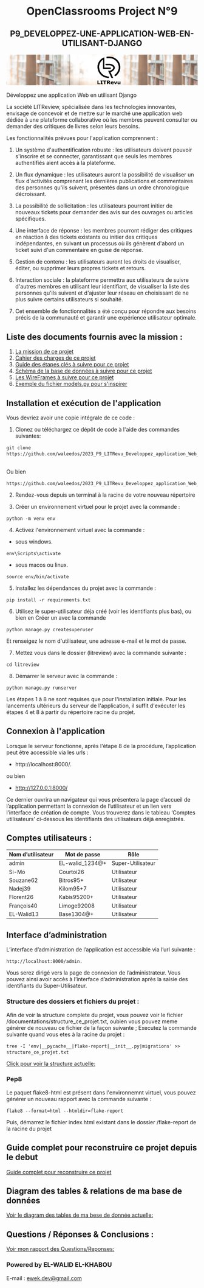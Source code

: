 <h1 align="center">OpenClassrooms Project N°9</h1>
<h2 align="center">P9_DEVELOPPEZ-UNE-APPLICATION-WEB-EN-UTILISANT-DJANGO</h1>

![Logo LITReview](https://raw.githubusercontent.com/waleedos/2023_P9_LITRevu_Developpez_application_Web_avec_Django/main/documentation/litreview_logo.png)

Développez une application Web en utilisant Django

La société LITReview, spécialisée dans les technologies innovantes, envisage de concevoir et de mettre sur le marché une application web dédiée à une plateforme collaborative où les membres peuvent consulter ou demander des critiques de livres selon leurs besoins.

Les fonctionnalités prévues pour l'application comprennent :

1. Un système d'authentification robuste : les utilisateurs doivent pouvoir s'inscrire et se connecter, garantissant que seuls les membres authentifiés aient accès à la plateforme.

2. Un flux dynamique : les utilisateurs auront la possibilité de visualiser un flux d'activités comprenant les dernières publications et commentaires des personnes qu'ils suivent, présentés dans un ordre chronologique décroissant.

3. La possibilité de sollicitation : les utilisateurs pourront initier de nouveaux tickets pour demander des avis sur des ouvrages ou articles spécifiques.

4. Une interface de réponse : les membres pourront rédiger des critiques en réaction à des tickets existants ou initier des critiques indépendantes, en suivant un processus où ils génèrent d'abord un ticket suivi d'un commentaire en guise de réponse.

5. Gestion de contenu : les utilisateurs auront les droits de visualiser, éditer, ou supprimer leurs propres tickets et retours.

6. Interaction sociale : la plateforme permettra aux utilisateurs de suivre d'autres membres en utilisant leur identifiant, de visualiser la liste des personnes qu'ils suivent et d'ajuster leur réseau en choisissant de ne plus suivre certains utilisateurs si souhaité.

7. Cet ensemble de fonctionnalités a été conçu pour répondre aux besoins précis de la communauté et garantir une expérience utilisateur optimale.


## Liste des documents fournis avec la mission :

1. [La mission de ce projet](https://github.com/waleedos/2023_P9_LITRevu_Developpez_application_Web_avec_Django/blob/main/documentation/1-Mission-Projet_Litreview/1-Mission.pdf)
2. [Cahier des charges de ce projet](https://github.com/waleedos/2023_P9_LITRevu_Developpez_application_Web_avec_Django/blob/main/documentation/1-Mission-Projet_Litreview/2-Cahier_des_charges.pdf)
3. [Guide des étapes clés à suivre pour ce projet](https://github.com/waleedos/2023_P9_LITRevu_Developpez_application_Web_avec_Django/blob/main/documentation/1-Mission-Projet_Litreview/3-Guide_des_etapes_cles.pdf)
4. [Schéma de la base de données à suivre pour ce projet](https://github.com/waleedos/2023_P9_LITRevu_Developpez_application_Web_avec_Django/blob/main/documentation/1-Mission-Projet_Litreview/4-Schema_de_la_base_de_donnees.pdf)
5. [Les WireFrames à suivre pour ce projet](https://github.com/waleedos/2023_P9_LITRevu_Developpez_application_Web_avec_Django/blob/main/documentation/1-Mission-Projet_Litreview/5-Wireframes-FR.pdf)
6. [Exemple du fichier models.py pour s'inspirer](https://github.com/waleedos/2023_P9_LITRevu_Developpez_application_Web_avec_Django/blob/main/documentation/1-Mission-Projet_Litreview/6-models.py.pdf)

## Installation et exécution de l'application 

Vous devriez avoir une copie intégrale de ce code :

1. Clonez ou téléchargez ce dépôt de code à l'aide des commandes suivantes:
```
git clone https://github.com/waleedos/2023_P9_LITRevu_Developpez_application_Web_avec_Django
```
<br> Ou bien <br>
```
https://github.com/waleedos/2023_P9_LITRevu_Developpez_application_Web_avec_Django/archive/refs/heads/main.zip
```


2. Rendez-vous depuis un terminal à la racine de votre nouveau répertoire 

3. Créer un environnement virtuel pour le projet avec la commande :
```
python -m venv env 
```

4. Activez l'environnement virtuel avec la commande :
- sous windows.
```
env\Scripts\activate
``` 
- sous macos ou linux.
```
source env/bin/activate
```

5. Installez les dépendances du projet avec la commande : 
```
pip install -r requirements.txt
```

6. Utilisez le super-utilisateur déja créé (voir les identifiants plus bas), ou bien en Créer un avec la commande 
```
python manage.py createsuperuser
```
Et renseigez le nom d'utilisateur, une adresse e-mail et le mot de passe.

7. Mettez vous dans le dossier (litreview) avec la commande suivante :
```
cd litreview
```

8. Démarrer le serveur avec la commande :
```
python manage.py runserver
```

Les étapes 1 à 8 ne sont requises que pour l'installation initiale. Pour les lancements ultérieurs du serveur de l'application, il suffit d'exécuter les étapes 4 et 8 à partir du répertoire racine du projet.


## Connexion à l'application

Lorsque le serveur fonctionne, après l'étape 8 de la procédure, l’application peut être accessible via les urls : 

- http://localhost:8000/. 

ou bien

- http://127.0.0.1:8000/

Ce dernier ouvrira un navigateur qui vous présentera la page d’accueil de l’application permettant la connexion de l’utilisateur et un lien vers l’interface de création de compte.
Vous trouverez dans le tableau ‘Comptes utilisateurs’ ci-dessous les identifiants des utilisateurs déjà enregistrés.


 ## Comptes utilisateurs : 
 
| Nom d’utilisateur | Mot de passe     | Rôle             |
|-------------------|------------------|------------------|
| admin             | EL-walid_1234@+  | Super-Utilisateur|
| Si-Mo             | Courtoi26        | Utilisateur      |
| Souzane62         | Bitros95+        | Utilisateur      |
| Nadej39           | Kilom95+7        | Utilisateur      |
| Florent26         | Kabis95200+      | Utilisateur      |
| François40        | Limoge92008      | Utilisateur      |
| EL-Walid13        | Base1304@+       | Utilisateur      |


## Interface d’administration

L’interface d’administration de l’application est accessible via l’url suivante :
```
http://localhost:8000/admin. 
```
Vous serez dirigé vers la page de connexion de l’administrateur. Vous pouvez ainsi avoir accès à l’interface d’administration après la saisie des identifiants du Super-Utilisateur.

### Structure des dossiers et fichiers du projet :
Afin de voir la structure complete du projet, vous pouvez voir le fichier /documentations/structure_ce_projet.txt, oubien vous pouvez meme
générer de nouveau ce fichier de la façon suivante ;
Executez la commande suivante quand vous etes à la racine du projet : 
```
tree -I 'env|__pycache__|flake-report|__init__.py|migrations' >> structure_ce_projet.txt
```
[Click pour voir la structure actuelle:](https://github.com/waleedos/2023_P9_LITRevu_Developpez_application_Web_avec_Django/blob/main/documentation/structure_ce_projet.txt)

### Pep8

Le paquet flake8-html est présent dans l'environnemnt virtuel, vous pouvez générer un nouveau rapport avec la commande 
suivante :
```
flake8 --format=html --htmldir=flake-report
```
Puis, démarrez le fichier index.html existant dans le dossier /flake-report de la racine du projet


## Guide complet pour reconstruire ce projet depuis le debut

[Guide complet pour reconstruire ce projet](https://github.com/waleedos/2023_P9_LITRevu_Developpez_application_Web_avec_Django/blob/main/documentation/2-Conclusions/1-Guide_complet_pour_reconstruire_ce_projet_depuis_le_debut.pdf)


## Diagram des tables & relations de ma base de données

[Voir le diagram des tables de ma bese de donnée actuelle:](https://github.com/waleedos/2023_P9_LITRevu_Developpez_application_Web_avec_Django/blob/main/documentation/my_project_diagram.png)


## Questions / Réponses & Conclusions :

[Voir mon rapport des Questions/Reponses:](https://github.com/waleedos/2023_P9_LITRevu_Developpez_application_Web_avec_Django/blob/main/documentation/2-Conclusions/2-Questions-Reponses.pdf) 


### Powered by EL-WALID EL-KHABOU

E-mail : ewek.dev@gmail.com


